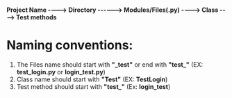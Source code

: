 #### Project Name ----> Directory ------> Modules/Files(.py) ----> Class ----> Test methods

# Naming conventions:
1. The Files name should start with **"_test"** or end with **"test_"** (EX: **test_login.py** or **login_test.py**)
2. Class name should start with **"Test"** (EX: **TestLogin**)
3. Test method should start with **"test_"** (Ex: **login_test**)
